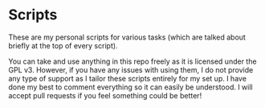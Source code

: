 # Scripts

These are my personal scripts for various tasks (which are talked about briefly at the top of every script).

You can take and use anything in this repo freely as it is licensed under the GPL v3. However, if you have any issues with using them, I do not provide any type of support as I tailor these scripts entirely for my set up. I have done my best to comment everything so it can easily be understood. I will accept pull requests if you feel something could be better!
